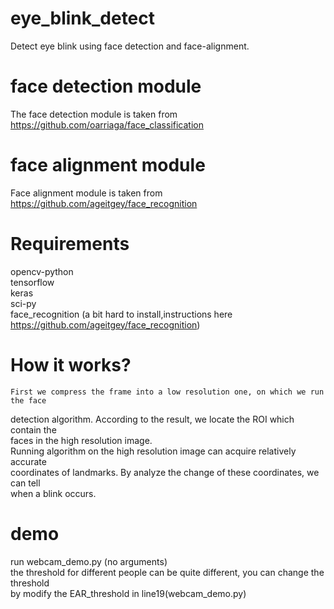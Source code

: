 # eye_blink_detect
  Detect eye blink using face detection and face-alignment.

# face detection module
The face detection module is taken from https://github.com/oarriaga/face_classification

# face alignment module 
Face alignment module is taken from https://github.com/ageitgey/face_recognition

# Requirements
opencv-python   
tensorflow   
keras   
sci-py   
face_recognition (a bit hard to install,instructions here https://github.com/ageitgey/face_recognition)
# How it works?
    First we compress the frame into a low resolution one, on which we run the face  
detection algorithm. According to the result, we locate the ROI which contain the  
faces in the high resolution image.  
    Running algorithm on the high resolution image can acquire relatively accurate   
coordinates of landmarks. By analyze the change of these coordinates, we can tell   
when a blink occurs.  

# demo
run webcam_demo.py (no arguments)  
the threshold for different people can be quite different, you can change the threshold  
by modify the EAR_threshold in line19(webcam_demo.py)  
